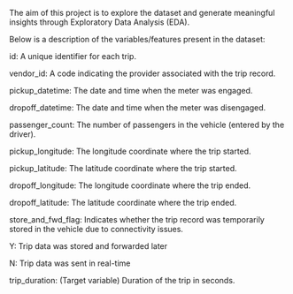 The aim of this project is to explore the dataset and generate meaningful insights through Exploratory Data Analysis (EDA).

Below is a description of the variables/features present in the dataset:

id: A unique identifier for each trip.

vendor_id: A code indicating the provider associated with the trip record.

pickup_datetime: The date and time when the meter was engaged.

dropoff_datetime: The date and time when the meter was disengaged.

passenger_count: The number of passengers in the vehicle (entered by the driver).

pickup_longitude: The longitude coordinate where the trip started.

pickup_latitude: The latitude coordinate where the trip started.

dropoff_longitude: The longitude coordinate where the trip ended.

dropoff_latitude: The latitude coordinate where the trip ended.

store_and_fwd_flag: Indicates whether the trip record was temporarily stored in the vehicle due to connectivity issues.

Y: Trip data was stored and forwarded later

N: Trip data was sent in real-time

trip_duration: (Target variable) Duration of the trip in seconds.
